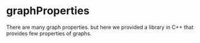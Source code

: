 # graphProperties
There are many graph properties. but here we provided a library in C++ that provides few properties of graphs.
